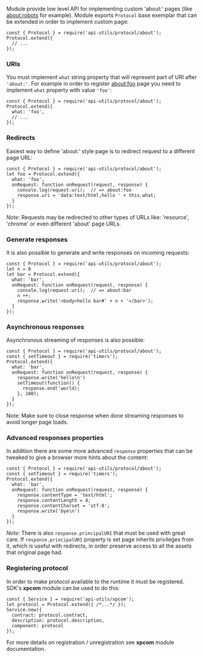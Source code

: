 <!-- This Source Code Form is subject to the terms of the Mozilla Public
   - License, v. 2.0. If a copy of the MPL was not distributed with this
   - file, You can obtain one at http://mozilla.org/MPL/2.0/. -->

Module provide low level API for implementing custom 'about:' pages (like
[about:robots](about:robots) for example). Module exports `Protocol` base
exemplar that can be extended in order to implement custom page:

    const { Protocol } = require('api-utils/protocol/about');
    Protocol.extend({
      // ...
    });

### URIs

You must implement `what` string property that will represent part of URI after
`'about:'`. For example in order to register [about:foo](about:foo) page you
need to implement `what` property with value `'foo'`:

    const { Protocol } = require('api-utils/protocol/about');
    Protocol.extend({
      what: 'foo',
      // ...
    });

### Redirects

Easiest way to define 'about:' style page is to redirect request to a different
page URL:

    const { Protocol } = require('api-utils/protocol/about');
    let foo = Protocol.extend({
      what: 'foo',
      onRequest: function onRequest(request, response) {
        console.log(request.uri);  // => about:foo
        response.uri = 'data:text/html,hello ' + this.what;
      }
    });

*Note:* Requests may be redirected to other types of URLs like: 'resource',
'chrome' or even different 'about' page URLs.

### Generate responses

It is also possible to generate and write responses on incoming requests:

    const { Protocol } = require('api-utils/protocol/about');
    let n = 0
    let bar = Protocol.extend({
      what: 'bar',
      onRequest: function onRequest(request, response) {
        console.log(request.uri);  // => about:bar
        n ++;
        response.write('<body>hello bar#' + n + '</bar>');
      }
    });

### Asynchronous responses

Asynchronous streaming of responses is also possible:

    const { Protocol } = require('api-utils/protocol/about');
    const { setTimeout } = require('timers');
    Protocol.extend({
      what: 'bar',
      onRequest: function onRequest(request, response) {
        response.write('hello\n')
        setTimeout(function() {
          response.end('world);
        }, 100);
      }
    });

Note: Make sure to close response when done streaming responses to avoid longer
page loads.

### Advanced responses properties

In addition there are some more advanced `response` properties that can be
tweaked to give a browser more hints about the content:

    const { Protocol } = require('api-utils/protocol/about');
    const { setTimeout } = require('timers');
    Protocol.extend({
      what: 'bar',
      onRequest: function onRequest(request, response) {
        response.contentType = 'text/html';
        response.contentLength = 4;
        response.contentCharset = 'utf-8';
        response.write('bye\n')
      }
    });

*Note:* There is also `response.principalURI` that must be used with great care.
If `response.principalURI` property is set page inherits privileges from it,
which is useful with redirects, in order preserve access to all the assets that
original page had.

### Registering protocol

In order to make protocol available to the runtime it must be registered. SDK's
**xpcom** module can be used to do this:

    const { Service } = require('api-utils/xpcom');
    let protocol = Protocol.extend({ /*...*/ });
    Service.new({
      contract: protocol.contract,
      description: protocol.description,
      component: protocol
    });

For more details on registration / unregistration see **xpcom** module
documentation.

